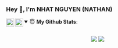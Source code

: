 
### Hey 👋, I'm NHAT NGUYEN (NATHAN) 

<a href="https://www.linkedin.com/in/nhat-nguyen-514967139/">
  <img align="left" alt="Nathan's LinkdeIn" width="22px" src="https://cdn.jsdelivr.net/npm/simple-icons@v3/icons/linkedin.svg" />
</a>
<a href="https://www.instagram.com/nhatnguyen9507/?hl=en">
  <img align="left" alt="Nathan's Instagram" width="22px" src="https://cdn.jsdelivr.net/npm/simple-icons@v3/icons/instagram.svg" />
</a>  

<details open>
 <summary> 😇 <b>My Github Stats</b>: </summary>

<br>
<p align = "center">
  <img src = "https://github-readme-stats.vercel.app/api?username=nhatmn2&show_icons=true&theme=tokyonight&line_height=27">
  <img src = "https://github-readme-stats.vercel.app/api/top-langs/?username=nhatmn2&theme=tokyonight">
</p>

</details>
